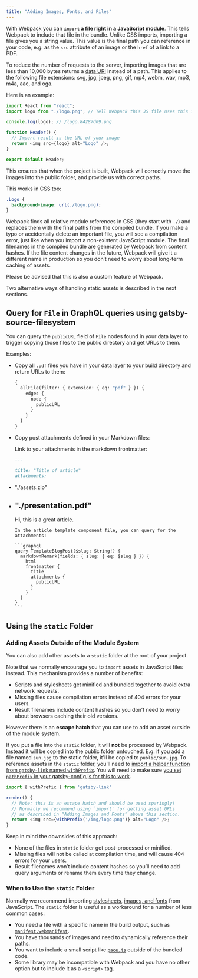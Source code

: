 ```yaml
---
title: "Adding Images, Fonts, and Files"
---
```


With Webpack you can **`import` a file right in a JavaScript module**. This
tells Webpack to include that file in the bundle. Unlike CSS imports, importing
a file gives you a string value. This value is the final path you can reference
in your code, e.g. as the `src` attribute of an image or the `href` of a link to
a PDF.

To reduce the number of requests to the server, importing images that are less
than 10,000 bytes returns a
[data URI](https://developer.mozilla.org/en-US/docs/Web/HTTP/Basics_of_HTTP/Data_URIs)
instead of a path. This applies to the following file extensions: svg, jpg,
jpeg, png, gif, mp4, webm, wav, mp3, m4a, aac, and oga.

Here is an example:

```js
import React from "react";
import logo from "./logo.png"; // Tell Webpack this JS file uses this image

console.log(logo); // /logo.84287d09.png

function Header() {
  // Import result is the URL of your image
  return <img src={logo} alt="Logo" />;
}

export default Header;
```

This ensures that when the project is built, Webpack will correctly move the
images into the public folder, and provide us with correct paths.

This works in CSS too:

```css
.Logo {
  background-image: url(./logo.png);
}
```

Webpack finds all relative module references in CSS (they start with `./`) and
replaces them with the final paths from the compiled bundle. If you make a typo
or accidentally delete an important file, you will see a compilation error, just
like when you import a non-existent JavaScript module. The final filenames in
the compiled bundle are generated by Webpack from content hashes. If the file
content changes in the future, Webpack will give it a different name in
production so you don’t need to worry about long-term caching of assets.

Please be advised that this is also a custom feature of Webpack.

Two alternative ways of handling static assets is described in the next sections.

## Query for `File` in GraphQL queries using gatsby-source-filesystem

You can query the `publicURL` field of `File` nodes found in your data layer to trigger copying those files to the public directory and get URLs to them.

Examples:

* Copy all `.pdf` files you have in your data layer to your build directory and return URLs to them:

  ```graphql
  {
    allFile(filter: { extension: { eq: "pdf" } }) {
      edges {
        node {
          publicURL
        }
      }
    }
  }
  ```

* Copy post attachments defined in your Markdown files:

  Link to your attachments in the markdown frontmatter:

  ```markdown
  ---

  title: "Title of article"
  attachments:
  ```

- "./assets.zip"
- ## "./presentation.pdf"

  Hi, this is a great article.

  ````
  In the article template component file, you can query for the attachments:

  ```graphql
  query TemplateBlogPost($slug: String!) {
    markdownRemark(fields: { slug: { eq: $slug } }) {
      html
      frontmatter {
        title
        attachments {
          publicURL
        }
      }
    }
  }
  ```

## Using the `static` Folder

### Adding Assets Outside of the Module System

You can also add other assets to a `static` folder at the root of your project.

Note that we normally encourage you to `import` assets in JavaScript files
instead. This mechanism provides a number of benefits:

* Scripts and stylesheets get minified and bundled together to avoid extra
  network requests.
* Missing files cause compilation errors instead of 404 errors for your users.
* Result filenames include content hashes so you don’t need to worry about
  browsers caching their old versions.

However there is an **escape hatch** that you can use to add an asset outside of
the module system.

If you put a file into the `static` folder, it will **not** be processed by
Webpack. Instead it will be copied into the public folder untouched. E.g. if you
add a file named `sun.jpg` to the static folder, it'll be copied to
`public/sun.jpg`. To reference assets in the `static` folder, you'll need to
[import a helper function from `gatsby-link` named `withPrefix`](/packages/gatsby-link/#prefixed-paths-helper).
You will need to make sure
[you set `pathPrefix` in your gatsby-config.js for this to work](/docs/path-prefix/).

```js
import { withPrefix } from 'gatsby-link'

render() {
  // Note: this is an escape hatch and should be used sparingly!
  // Normally we recommend using `import` for getting asset URLs
  // as described in “Adding Images and Fonts” above this section.
  return <img src={withPrefix('/img/logo.png')} alt="Logo" />;
}
```

Keep in mind the downsides of this approach:

* None of the files in `static` folder get post-processed or minified.
* Missing files will not be called at compilation time, and will cause 404
  errors for your users.
* Result filenames won’t include content hashes so you’ll need to add query
  arguments or rename them every time they change.

### When to Use the `static` Folder

Normally we recommend importing [stylesheets](#adding-a-stylesheet),
[images, and fonts](#adding-images-and-fonts) from JavaScript. The `static`
folder is useful as a workaround for a number of less common cases:

* You need a file with a specific name in the build output, such as
  [`manifest.webmanifest`](https://developer.mozilla.org/en-US/docs/Web/Manifest).
* You have thousands of images and need to dynamically reference their paths.
* You want to include a small script like
  [`pace.js`](http://github.hubspot.com/pace/docs/welcome/) outside of the
  bundled code.
* Some library may be incompatible with Webpack and you have no other option but
  to include it as a `<script>` tag.
